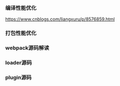 ### 编译性能优化

 https://www.cnblogs.com/liangxuru/p/8576859.html
 
### 打包性能优化

### webpack源码解读

### loader源码

### plugin源码
